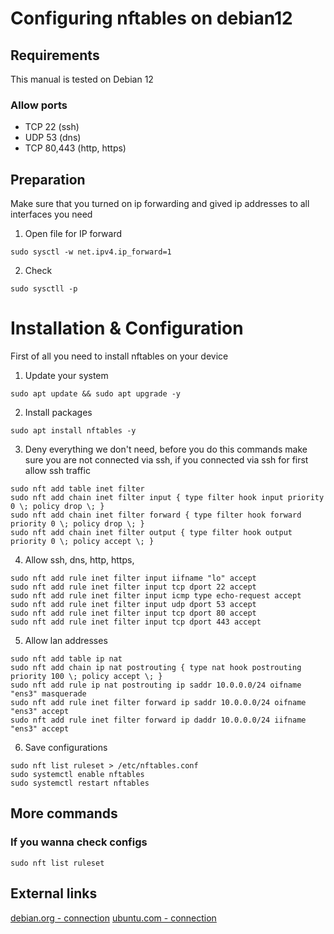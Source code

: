 # Configuring nftables on debian12

## Requirements

This manual is tested on Debian 12

### Allow ports 
- TCP 22 (ssh)
- UDP 53 (dns)
- TCP 80,443 (http, https)

## Preparation
Make sure that you turned on ip forwarding and gived ip addresses to all interfaces you need 

1. Open file for IP forward
```shell
sudo sysctl -w net.ipv4.ip_forward=1
```
2. Check
```shell
sudo sysctll -p
```

# Installation & Configuration

First of all you need to install nftables on your device

1. Update your system
```shell
sudo apt update && sudo apt upgrade -y
```
2. Install packages
```shell
sudo apt install nftables -y
```
3. Deny everything we don't need, before you do this commands make sure you are not connected via ssh, if you connected via ssh for first allow ssh traffic
```shell
sudo nft add table inet filter
sudo nft add chain inet filter input { type filter hook input priority 0 \; policy drop \; }
sudo nft add chain inet filter forward { type filter hook forward priority 0 \; policy drop \; }
sudo nft add chain inet filter output { type filter hook output priority 0 \; policy accept \; }
```
4. Allow ssh, dns, http, https, 
```shell
sudo nft add rule inet filter input iifname "lo" accept
sudo nft add rule inet filter input tcp dport 22 accept
sudo nft add rule inet filter input icmp type echo-request accept
sudo nft add rule inet filter input udp dport 53 accept  
sudo nft add rule inet filter input tcp dport 80 accept  
sudo nft add rule inet filter input tcp dport 443 accept 
```
5. Allow lan addresses
```shell
sudo nft add table ip nat
sudo nft add chain ip nat postrouting { type nat hook postrouting priority 100 \; policy accept \; }
sudo nft add rule ip nat postrouting ip saddr 10.0.0.0/24 oifname "ens3" masquerade
sudo nft add rule inet filter forward ip saddr 10.0.0.0/24 oifname "ens3" accept
sudo nft add rule inet filter forward ip daddr 10.0.0.0/24 iifname "ens3" accept
```
6. Save configurations
```shell
sudo nft list ruleset > /etc/nftables.conf
sudo systemctl enable nftables
sudo systemctl restart nftables
```

## More commands
### If you wanna check configs
```shell
sudo nft list ruleset
```

## External links
[debian.org - connection](https://www.debian.org/)
[ubuntu.com - connection](https://ubuntu.com/server/docs)
